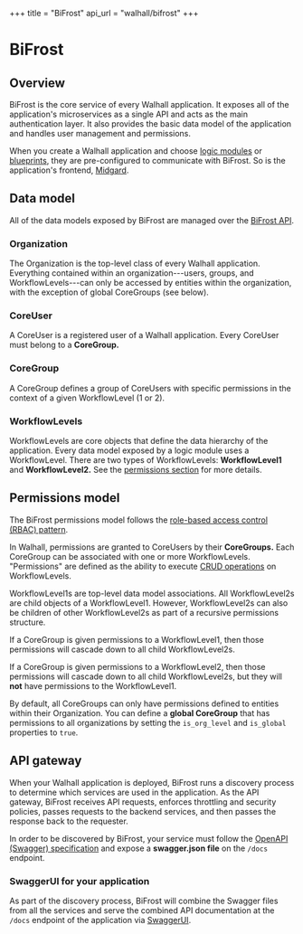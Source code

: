 +++
title = "BiFrost"
api_url = "walhall/bifrost"
+++

# BiFrost

## Overview

BiFrost is the core service of every Walhall application. It exposes all of the application's microservices as a single API and acts as the main authentication layer. It also provides the basic data model of the application and handles user management and permissions.

When you create a Walhall application and choose [logic modules](/marketplace#what-are-logic-modules) or [blueprints](/marketplace#make-your-own-logic-module), they are pre-configured to communicate with BiFrost. So is the application's frontend, [Midgard](/walhall/midgard).

## Data model

All of the data models exposed by BiFrost are managed over the [BiFrost API](/api/walhall/bifrost).

### Organization

The Organization is the top-level class of every Walhall application. Everything contained within an organization---users, groups, and WorkflowLevels---can only be accessed by entities within the organization, with the exception of global CoreGroups (see below).

### CoreUser

A CoreUser is a registered user of a Walhall application. Every CoreUser must belong to a **CoreGroup.**

### CoreGroup

A CoreGroup defines a group of CoreUsers with specific permissions in the context of a given WorkflowLevel (1 or 2).

### WorkflowLevels

WorkflowLevels are core objects that define the data hierarchy of the application. Every data model exposed by a logic module uses a WorkflowLevel. There are two types of WorkflowLevels: **WorkflowLevel1** and **WorkflowLevel2.** See the [permissions section](#permissions-model) for more details.

## Permissions model

The BiFrost permissions model follows the [role-based access control (RBAC) pattern](https://en.wikipedia.org/wiki/Role-based_access_control).

In Walhall, permissions are granted to CoreUsers by their **CoreGroups.** Each CoreGroup can be associated with one or more WorkflowLevels. "Permissions" are defined as the ability to execute [CRUD operations](https://en.wikipedia.org/wiki/Create,_read,_update_and_delete) on WorkflowLevels.

WorkflowLevel1s are top-level data model associations. All WorkflowLevel2s are child objects of a WorkflowLevel1. However, WorkflowLevel2s can also be children of other WorkflowLevel2s as part of a recursive permissions structure.

If a CoreGroup is given permissions to a WorkflowLevel1, then those permissions will cascade down to all child WorkflowLevel2s.

If a CoreGroup is given permissions to a WorkflowLevel2, then those permissions will cascade down to all child WorkflowLevel2s, but they will **not** have permissions to the WorkflowLevel1.

By default, all CoreGroups can only have permissions defined to entities within their Organization. You can define a **global CoreGroup** that has permissions to all organizations by setting the `is_org_level` and `is_global` properties to `true`.

## API gateway

When your Walhall application is deployed, BiFrost runs a discovery process to determine which services are used in the application. As the API gateway, BiFrost receives API requests, enforces throttling and security policies, passes requests to the backend services, and then passes the response back to the requester.

In order to be discovered by BiFrost, your service must follow the [OpenAPI (Swagger) specification](https://swagger.io/specification/) and expose a **swagger.json file** on the `/docs` endpoint.

### SwaggerUI for your application

As part of the discovery process, BiFrost will combine the Swagger files from all the services and serve the combined API documentation at the `/docs` endpoint of the application via [SwaggerUI](https://swagger.io/tools/swagger-ui/). 

